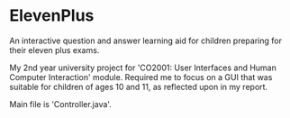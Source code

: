 # ElevenPlus
An interactive question and answer learning aid for children preparing for their eleven plus exams.

My 2nd year university project for 'CO2001: User Interfaces and Human Computer Interaction' module. Required me to focus on a GUI that was suitable for children of ages 10 and 11, as reflected upon in my report.

Main file is 'Controller.java'.
